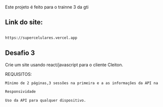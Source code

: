 Este projeto é feito para o trainne 3 da gti

## Link do site: 
```bash

https://supercelulares.vercel.app

```
## Desafio 3
Crie um site usando react/javascript para o cliente Cleiton.

REQUISITOS:
```bash
Mínimo de 2 páginas,3 sessões na primeira e a as informações da API na segunda 

Responsividade

Uso da API para qualquer dispositivo.

```
